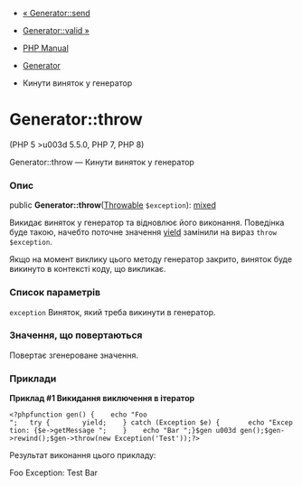 - [« Generator::send](generator.send.md)
- [Generator::valid »](generator.valid.md)

- [PHP Manual](index.md)
- [Generator](class.generator.md)
- Кинути виняток у генератор

# Generator::throw

(PHP 5 \>u003d 5.5.0, PHP 7, PHP 8)

Generator::throw — Кинути виняток у генератор

### Опис

public **Generator::throw**([Throwable](class.throwable.md)
`$exception`):
[mixed](language.types.declarations.md#language.types.declarations.mixed)

Викидає виняток у генератор та відновлює його виконання.
Поведінка буде такою, начебто поточне значення
[yield](language.generators.syntax.md#control-structures.yield)
замінили на вираз `throw $exception`.

Якщо на момент виклику цього методу генератор закрито, виняток буде
викинуто в контексті коду, що викликає.

### Список параметрів

`exception`
Виняток, який треба викинути в генератор.

### Значення, що повертаються

Повертає згенероване значення.

### Приклади

**Приклад #1 Викидання виключення в ітератор**

` <?phpfunction gen() {    echo "Foo
";   try {        yield;    } catch (Exception $e) {       echo "Exception: {$e->getMessage
";    }    echo "Bar
";}$gen u003d gen();$gen->rewind();$gen->throw(new Exception('Test'));?> `

Результат виконання цього прикладу:

Foo
Exception: Test
Bar
